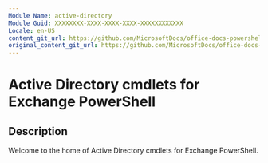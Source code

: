 ```yaml
---
Module Name: active-directory
Module Guid: XXXXXXXX-XXXX-XXXX-XXXX-XXXXXXXXXXXX
Locale: en-US
content_git_url: https://github.com/MicrosoftDocs/office-docs-powershell/blob/live/exchange/exchange-ps/exchange/active-directory/active-directory.md
original_content_git_url: https://github.com/MicrosoftDocs/office-docs-powershell/blob/live/exchange/exchange-ps/exchange/active-directory/active-directory.md
---
```


# Active Directory cmdlets for Exchange PowerShell

## Description
Welcome to the home of Active Directory cmdlets for Exchange PowerShell.
